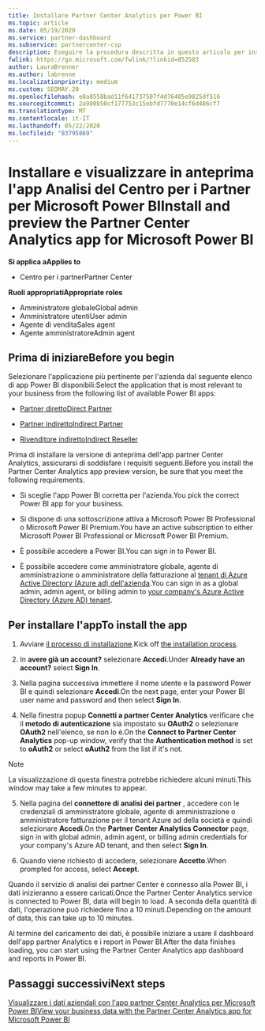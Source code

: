 ```yaml
---
title: Installare Partner Center Analytics per Power BI
ms.topic: article
ms.date: 05/19/2020
ms.service: partner-dashboard
ms.subservice: partnercenter-csp
description: Eseguire la procedura descritta in questo articolo per installare e visualizzare in anteprima l'app partner Center Analytics per Power BI (per i partner diretti in CSP).
fwlink: https://go.microsoft.com/fwlink/?linkid=852583
author: LauraBrenner
ms.author: labrenne
ms.localizationpriority: medium
ms.custom: SEOMAY.20
ms.openlocfilehash: e8a8558bad11f641737507f4d76405e9825df516
ms.sourcegitcommit: 2a980b50cf177753c15ebfd7770e14cf6d486cf7
ms.translationtype: MT
ms.contentlocale: it-IT
ms.lasthandoff: 05/22/2020
ms.locfileid: "83795869"
---
```

# <a name="install-and-preview-the-partner-center-analytics-app-for-microsoft-power-bi"></a><span data-ttu-id="f0c33-103">Installare e visualizzare in anteprima l'app Analisi del Centro per i Partner per Microsoft Power BI</span><span class="sxs-lookup"><span data-stu-id="f0c33-103">Install and preview the Partner Center Analytics app for Microsoft Power BI</span></span>

<span data-ttu-id="f0c33-104">**Si applica a**</span><span class="sxs-lookup"><span data-stu-id="f0c33-104">**Applies to**</span></span>

- <span data-ttu-id="f0c33-105">Centro per i partner</span><span class="sxs-lookup"><span data-stu-id="f0c33-105">Partner Center</span></span>

<span data-ttu-id="f0c33-106">**Ruoli appropriati**</span><span class="sxs-lookup"><span data-stu-id="f0c33-106">**Appropriate roles**</span></span>
-   <span data-ttu-id="f0c33-107">Amministratore globale</span><span class="sxs-lookup"><span data-stu-id="f0c33-107">Global admin</span></span>
-   <span data-ttu-id="f0c33-108">Amministratore utenti</span><span class="sxs-lookup"><span data-stu-id="f0c33-108">User admin</span></span>
-   <span data-ttu-id="f0c33-109">Agente di vendita</span><span class="sxs-lookup"><span data-stu-id="f0c33-109">Sales agent</span></span>
-   <span data-ttu-id="f0c33-110">Agente amministratore</span><span class="sxs-lookup"><span data-stu-id="f0c33-110">Admin agent</span></span>

## <a name="before-you-begin"></a><span data-ttu-id="f0c33-111">Prima di iniziare</span><span class="sxs-lookup"><span data-stu-id="f0c33-111">Before you begin</span></span>

<span data-ttu-id="f0c33-112">Selezionare l'applicazione più pertinente per l'azienda dal seguente elenco di app Power BI disponibili:</span><span class="sxs-lookup"><span data-stu-id="f0c33-112">Select the application that is most relevant to your business from the following list of available Power BI apps:</span></span>
- [<span data-ttu-id="f0c33-113">Partner diretto</span><span class="sxs-lookup"><span data-stu-id="f0c33-113">Direct Partner</span></span>](https://app.powerbi.com/groups/me/getdata/services/direct-providers-partner-analytics)

- [<span data-ttu-id="f0c33-114">Partner indiretto</span><span class="sxs-lookup"><span data-stu-id="f0c33-114">Indirect Partner</span></span>](https://app.powerbi.com/groups/me/getdata/services/indirect-providers-partner-analytics)

- [<span data-ttu-id="f0c33-115">Rivenditore indiretto</span><span class="sxs-lookup"><span data-stu-id="f0c33-115">Indirect Reseller</span></span>](https://app.powerbi.com/groups/me/getdata/services/indirect-seller-partner-analytics)

<span data-ttu-id="f0c33-116">Prima di installare la versione di anteprima dell'app partner Center Analytics, assicurarsi di soddisfare i requisiti seguenti.</span><span class="sxs-lookup"><span data-stu-id="f0c33-116">Before you install the Partner Center Analytics app preview version, be sure that you meet the following requirements.</span></span>

- <span data-ttu-id="f0c33-117">Si sceglie l'app Power BI corretta per l'azienda.</span><span class="sxs-lookup"><span data-stu-id="f0c33-117">You pick the correct Power BI app for your business.</span></span>

- <span data-ttu-id="f0c33-118">Si dispone di una sottoscrizione attiva a Microsoft Power BI Professional o Microsoft Power BI Premium.</span><span class="sxs-lookup"><span data-stu-id="f0c33-118">You have an active subscription to either Microsoft Power BI Professional or Microsoft Power BI Premium.</span></span>

- <span data-ttu-id="f0c33-119">È possibile accedere a Power BI.</span><span class="sxs-lookup"><span data-stu-id="f0c33-119">You can sign in to Power BI.</span></span>

- <span data-ttu-id="f0c33-120">È possibile accedere come amministratore globale, agente di amministrazione o amministratore della fatturazione al [tenant di Azure Active Directory (Azure ad) dell'azienda](azure-active-directory-tenants-and-partner-center.md).</span><span class="sxs-lookup"><span data-stu-id="f0c33-120">You can sign in as a global admin, admin agent, or billing admin to [your company's Azure Active Directory (Azure AD) tenant](azure-active-directory-tenants-and-partner-center.md).</span></span>

## <a name="to-install-the-app"></a><span data-ttu-id="f0c33-121">Per installare l'app</span><span class="sxs-lookup"><span data-stu-id="f0c33-121">To install the app</span></span>

1. <span data-ttu-id="f0c33-122">Avviare [il processo di installazione](https://app.powerbi.com/getdata/services/partneranalytics?cpcode=PartnerCenterAnalytics&getDataForceConnect=true&alwaysPromptForContentProviderCreds=true).</span><span class="sxs-lookup"><span data-stu-id="f0c33-122">Kick off [the installation process](https://app.powerbi.com/getdata/services/partneranalytics?cpcode=PartnerCenterAnalytics&getDataForceConnect=true&alwaysPromptForContentProviderCreds=true).</span></span>

2. <span data-ttu-id="f0c33-123">In **avere già un account?** selezionare **Accedi**.</span><span class="sxs-lookup"><span data-stu-id="f0c33-123">Under **Already have an account?** select **Sign In**.</span></span> 

3. <span data-ttu-id="f0c33-124">Nella pagina successiva immettere il nome utente e la password Power BI e quindi selezionare **Accedi**.</span><span class="sxs-lookup"><span data-stu-id="f0c33-124">On the next page, enter your Power BI user name and password and then select **Sign In**.</span></span> 

4. <span data-ttu-id="f0c33-125">Nella finestra popup **Connetti a partner Center Analytics** verificare che il **metodo di autenticazione** sia impostato su **OAuth2** o selezionare **OAuth2** nell'elenco, se non lo è.</span><span class="sxs-lookup"><span data-stu-id="f0c33-125">On the **Connect to Partner Center Analytics** pop-up window, verify that the **Authentication method** is set to **oAuth2** or select **oAuth2** from the list if it's not.</span></span> 

> [!NOTE]  
>  <span data-ttu-id="f0c33-126">La visualizzazione di questa finestra potrebbe richiedere alcuni minuti.</span><span class="sxs-lookup"><span data-stu-id="f0c33-126">This window may take a few minutes to appear.</span></span>

5. <span data-ttu-id="f0c33-127">Nella pagina del **connettore di analisi dei partner** , accedere con le credenziali di amministratore globale, agente di amministrazione o amministratore fatturazione per il tenant Azure ad della società e quindi selezionare **Accedi**.</span><span class="sxs-lookup"><span data-stu-id="f0c33-127">On the **Partner Center Analytics Connector** page, sign in with global admin, admin agent, or billing admin credentials for your company's Azure AD tenant, and then select **Sign In**.</span></span>
 
6. <span data-ttu-id="f0c33-128">Quando viene richiesto di accedere, selezionare **Accetto**.</span><span class="sxs-lookup"><span data-stu-id="f0c33-128">When prompted for access, select **Accept**.</span></span> 

<span data-ttu-id="f0c33-129">Quando il servizio di analisi dei partner Center è connesso alla Power BI, i dati inizieranno a essere caricati.</span><span class="sxs-lookup"><span data-stu-id="f0c33-129">Once the Partner Center Analytics service is connected to Power BI, data will begin to load.</span></span> <span data-ttu-id="f0c33-130">A seconda della quantità di dati, l'operazione può richiedere fino a 10 minuti.</span><span class="sxs-lookup"><span data-stu-id="f0c33-130">Depending on the amount of data, this can take up to 10 minutes.</span></span> 

<span data-ttu-id="f0c33-131">Al termine del caricamento dei dati, è possibile iniziare a usare il dashboard dell'app partner Analytics e i report in Power BI.</span><span class="sxs-lookup"><span data-stu-id="f0c33-131">After the data finishes loading, you can start using the Partner Center Analytics app dashboard and reports in Power BI.</span></span>

## <a name="next-steps"></a><span data-ttu-id="f0c33-132">Passaggi successivi</span><span class="sxs-lookup"><span data-stu-id="f0c33-132">Next steps</span></span>

[<span data-ttu-id="f0c33-133">Visualizzare i dati aziendali con l'app partner Center Analytics per Microsoft Power BI</span><span class="sxs-lookup"><span data-stu-id="f0c33-133">View your business data with the Partner Center Analytics app for Microsoft Power BI</span></span>](power-bi-app-for-direct-partners-use.md)
